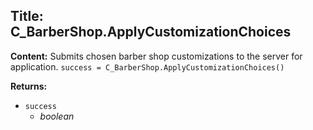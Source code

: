 ## Title: C_BarberShop.ApplyCustomizationChoices

**Content:**
Submits chosen barber shop customizations to the server for application.
`success = C_BarberShop.ApplyCustomizationChoices()`

**Returns:**
- `success`
  - *boolean*